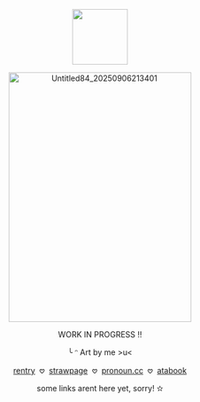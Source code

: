 <div align="center">

  <img width="100" src="https://komarev.com/ghpvc/?username=pixelbrickz&color=6cb88a&label=citizens_✫">


</p>

<img width="330" height="450" alt="Untitled84_20250906213401" src="https://github.com/user-attachments/assets/b42aa01d-4c0e-4008-ab8b-98d429dc5d8f" />








WORK IN PROGRESS !!
</p>

<div align="center">
  
╰ ᵔ Art by me >u<
  
  [rentry](https://rentry.co/CAREPAD_) ‎ 𖹭‎ ‎  [strawpage]()‎‎  ‎  𖹭 ‎  [pronoun.cc](https://pronouns.cc/@CCharmsz) ‎‎   𖹭‎ ‎  [atabook](https://ccharmz.atabook.org)

  some links arent here yet, sorry! ✫
</p>
